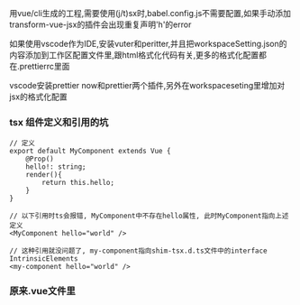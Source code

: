 用vue/cli生成的工程,需要使用(j/t)sx时,babel.config.js不需要配置,如果手动添加transform-vue-jsx的插件会出现重复声明'h'的error

如果使用vscode作为IDE,安装vuter和peritter,并且把workspaceSetting.json的内容添加到工作区配置文件里,跟html格式化代码有关,更多的格式化配置都在.prettierrc里面

vscode安装prettier now和prettier两个插件,另外在workspaceseting里增加对jsx的格式化配置

### tsx 组件定义和引用的坑
```
// 定义
export default MyComponent extends Vue {
    @Prop()
    hello!: string;
    render(){
        return this.hello;
    }
}

// 以下引用时ts会报错, MyComponent中不存在hello属性, 此时MyComponent指向上述定义
<MyComponent hello="world" />

// 这种引用就没问题了, my-component指向shim-tsx.d.ts文件中的interface IntrinsicElements
<my-component hello="world" />
```
### 原来.vue文件里<script lang="tsx">标签也可以使用tsx语法, 并不必须使用.tsx文件

# 今天早上开箱子除了Crow, 爽!!(2018-10-21)

### prettier now插件有个问题(2018-10-21)
对于vue-property-decorator导出的@Prop装饰器不支持, 会做个语法检查
```
// 认为这应该是个赋值语句, 类型声明的':'必须是'='
@Prop someProps: String;

```
还是停用prettier-now了, 仅使用prettier, 继续使用tsx格式的文件